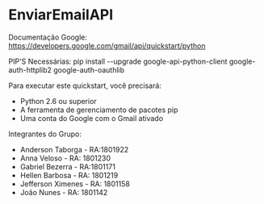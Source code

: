# EnviarEmailAPI

Documentação Google: https://developers.google.com/gmail/api/quickstart/python

PIP'S Necessárias: pip install --upgrade google-api-python-client google-auth-httplib2 google-auth-oauthlib

Para executar este quickstart, você precisará:
- Python 2.6 ou superior
- A ferramenta de gerenciamento de pacotes pip
- Uma conta do Google com o Gmail ativado

Integrantes do Grupo: 
- Anderson Taborga - RA:1801922
- Anna Veloso - RA: 1801230
- Gabriel Bezerra - RA:1801171
- Hellen Barbosa - RA: 1801219
- Jefferson Ximenes - RA: 1801158
- João Nunes - RA: 1801142
